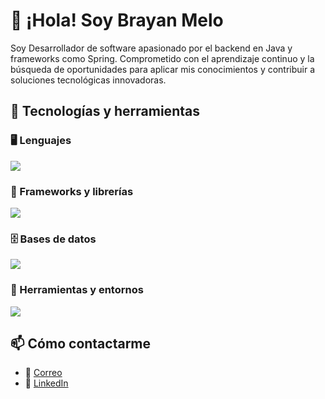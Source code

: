 # 👋 ¡Hola! Soy Brayan Melo

Soy Desarrollador de software apasionado por el backend en Java y frameworks como Spring. Comprometido con el aprendizaje continuo y la búsqueda de oportunidades para aplicar mis conocimientos y contribuir a soluciones tecnológicas innovadoras. 

## 🚀 Tecnologías y herramientas

### 🖥️ Lenguajes
<p>
  <img src="https://skillicons.dev/icons?i=java,python,js,cpp,html,css" />
</p>

### 🧱 Frameworks y librerías
<p>
  <img src="https://skillicons.dev/icons?i=spring,nodejs,flask" />
</p>

### 🗄️ Bases de datos
<p>
  <img src="https://skillicons.dev/icons?i=postgres,mysql" />
</p>

### 🧰 Herramientas y entornos
<p>
  <img src="https://skillicons.dev/icons?i=git,maven,gradle,vscode,idea,arduino,postman" />
</p>

## 📫 Cómo contactarme

- 📧 [Correo](brayan.acevedo28@gmail.com)
- 💼 [LinkedIn](https://www.linkedin.com/in/brayan-melo-dev/)

